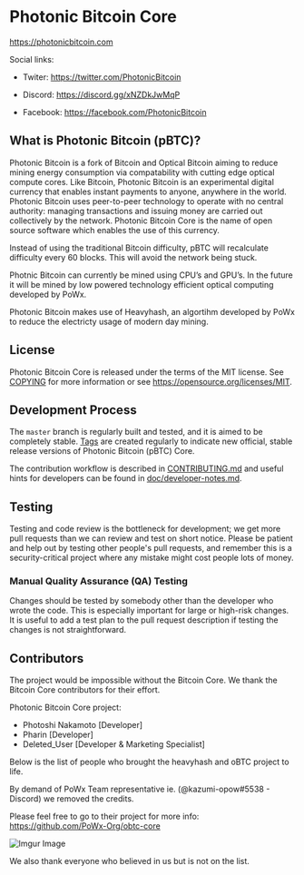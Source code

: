 Photonic Bitcoin Core
=====================================

https://photonicbitcoin.com

Social links:

* Twiter: https://twitter.com/PhotonicBitcoin

* Discord: https://discord.gg/xNZDkJwMqP

* Facebook: https://facebook.com/PhotonicBitcoin

What is Photonic Bitcoin (pBTC)?
-------------------------------

Photonic Bitcoin is a fork of Bitcoin and Optical Bitcoin aiming to reduce mining energy consumption via compatability with cutting edge optical compute cores.  Like
Bitcoin, Photonic Bitcoin is an experimental digital currency that enables instant payments
to anyone, anywhere in the world. Photonic Bitcoin uses peer-to-peer technology to
operate with no central authority: managing transactions and issuing money are
carried out collectively by the network. Photonic Bitcoin Core is the name of open
source software which enables the use of this currency.

Instead of using the traditional Bitcoin difficulty, pBTC will recalculate difficulty every 60 blocks. This will avoid the network being stuck.

Photnic Bitcoin can currently be mined using CPU’s and GPU’s. In the future it will be mined by low powered technology efficient optical computing developed by PoWx.

Photonic Bitcoin makes use of Heavyhash, an algortihm developed by PoWx to reduce the electricty usage of modern day mining.

License
-------

Photonic Bitcoin Core is released under the terms of the MIT license. See [COPYING](COPYING) for more
information or see https://opensource.org/licenses/MIT.

Development Process
-------------------

The `master` branch is regularly built and tested, and it is aimed to be
completely stable. [Tags](https://github.com/PhotonicBitcoin/pBTC-core/tags) are created
regularly to indicate new official, stable release versions of Photonic Bitcoin (pBTC) Core.

The contribution workflow is described in [CONTRIBUTING.md](CONTRIBUTING.md)
and useful hints for developers can be found in [doc/developer-notes.md](doc/developer-notes.md).

Testing
-------

Testing and code review is the bottleneck for development; we get more pull
requests than we can review and test on short notice. Please be patient and help out by testing
other people's pull requests, and remember this is a security-critical project where any mistake might cost people
lots of money.


### Manual Quality Assurance (QA) Testing

Changes should be tested by somebody other than the developer who wrote the
code. This is especially important for large or high-risk changes. It is useful
to add a test plan to the pull request description if testing the changes is
not straightforward.


Contributors
------------

The project would be impossible without the Bitcoin Core. We thank the Bitcoin
Core contributors for their effort.


Photonic Bitcoin Core project:

* Photoshi Nakamoto [Developer]
* Pharin [Developer]
* Deleted_User [Developer & Marketing Specialist]


Below is the list of people who brought the heavyhash and oBTC project to life.

By demand of PoWx Team representative ie. (@kazumi-opow#5538 - Discord) we removed the credits.

Please feel free to go to their project for more info: https://github.com/PoWx-Org/obtc-core


![Imgur Image](http://i.imgur.com/zTONrOD.jpghttps://i.imgur.com/7HCXr4x.png)

We also thank everyone who believed in us but is not on the list.
